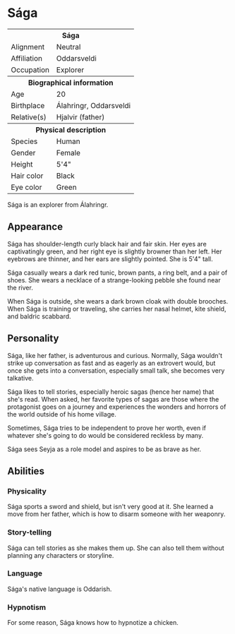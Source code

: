 # Sága

<table><tbody>
	<tr> <th colspan=2>Sága</th> </tr>
	<tr> <td>Alignment</td> <td>Neutral</td> </tr>
	<tr> <td>Affiliation</td> <td>Oddarsveldi</td> </tr>
	<tr> <td>Occupation</td> <td>Explorer</td> </tr>
	<tr> <th colspan=2>Biographical information</th> </tr>
	<tr> <td>Age</td> <td>20</td> </tr>
	<tr> <td>Birthplace</td> <td>Álahringr, Oddarsveldi</td> </tr>
	<tr> <td>Relative(s)</td> <td>Hjalvir (father)</td> </tr>
	<tr> <th colspan=2>Physical description</th> </tr>
	<tr> <td>Species</td> <td>Human</td> </tr>
	<tr> <td>Gender</td> <td>Female</td> </tr>
	<tr> <td>Height</td> <td>5'4"</td> </tr>
	<tr> <td>Hair color</td> <td>Black</td> </tr>
	<tr> <td>Eye color</td> <td>Green</td> </tr>
</tbody></table>

Sága is an explorer from Álahringr.

## Appearance
Sága has shoulder-length curly black hair and fair skin. Her eyes are captivatingly green, and her right eye is slightly browner than her left. Her eyebrows are thinner, and her ears are slightly pointed. She is 5'4" tall.

Sága casually wears a dark red tunic, brown pants, a ring belt, and a pair of shoes. She wears a necklace of a strange-looking pebble she found near the river.

When Sága is outside, she wears a dark brown cloak with double brooches. When Sága is training or traveling, she carries her nasal helmet, kite shield, and baldric scabbard.

## Personality
Sága, like her father, is adventurous and curious. Normally, Sága wouldn't strike up conversation as fast and as eagerly as an extrovert would, but once she gets into a conversation, especially small talk, she becomes very talkative.

Sága likes to tell stories, especially heroic sagas (hence her name) that she's read. When asked, her favorite types of sagas are those where the protagonist goes on a journey and experiences the wonders and horrors of the world outside of his home village.

Sometimes, Sága tries to be independent to prove her worth, even if whatever she's going to do would be considered reckless by many.

Sága sees Seyja as a role model and aspires to be as brave as her.

## Abilities
### Physicality
Sága sports a sword and shield, but isn't very good at it. She learned a move from her father, which is how to disarm someone with her weaponry.

### Story-telling
Sága can tell stories as she makes them up. She can also tell them without planning any characters or storyline.

### Language
Sága's native language is Oddarish.

### Hypnotism
For some reason, Sága knows how to hypnotize a chicken.
